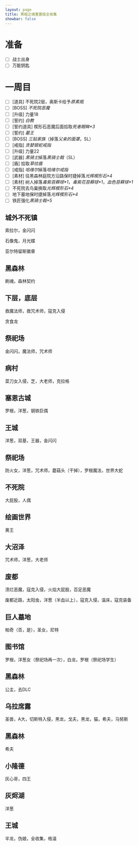 ```yaml
---
layout: page
title: 黑暗之魂重置版全收集
showbar: false
---
```


# 准备

- [ ] 战士出身
- [ ] 万能钥匙

# 一周目

- [ ] [道具] 不死院2层，奥斯卡给予*原素瓶*
- [ ] [BOSS] *不死院恶魔*
- [ ] [升级] 力量18
- [ ] [誓约] *白教*
- [ ] [誓约道具] 楔形石恶魔后面拾取*死者眼眸\*3*
- [ ] [誓约] *墓王*
- [ ] [BOSS] *三贴家族*（掉落*父亲的面罩*，SL）
- [ ] [戒指] *贪婪银蛇戒指*
- [ ] [升级] 力量22
- [ ] [武器] *黑骑士*掉落*黑骑士戟*（SL）
- [ ] [盾] 拾取*草纹盾*
- [ ] [戒指] *哈维尔*掉落*哈维尔戒指*
- [ ] [素材] 往黑森林庭院方沿路保时捷掉落*光辉楔形石\*4*
- [ ] [素材] 树人掉落*毒紫苔藓球\*1*，*毒紫花苔藓球\*1*，*血色苔藓球\*1*
- [ ] 不死院去鸟巢换取*光辉楔形石\*4*
- [ ] 地下墓地保时捷掉落*光辉楔形石\*4*
- [ ] 铁匠强化*黑骑士戟+5*

## 城外不死镇

索拉尔，金闪闪

石像鬼，月光蝶

亚尔特留斯徽章

## 黑森林

刷魂，森林契约

## 下层，底层

救魔法师，救咒术师，寇克入侵

贪食龙

## 祭祀场

金闪闪，魔法师，咒术师

## 病村

菜刀女入侵，芝，大老师，克拉格

## 塞恩古城

罗根，洋葱，钢铁巨偶

## 王城

洋葱，双基，王器，金闪闪

## 祭祀场

防火女，洋葱，咒术师，蘑菇头（干掉），罗根魔法，世界大蛇

## 不死院

大屁股，人偶

## 绘画世界

黄王

## 大沼泽

咒术师，洋葱，大老师

## 废都

溃烂恶魔，寇克入侵，火焰大屁股，百足恶魔

废都近路，太阳虫，洋葱（半血以上），寇克入侵，温床，寇克装备

## 巨人墓地

帕奇（否，是），圣女，尼特

## 图书馆

罗根，洋葱女（祭祀场再一次），白龙，罗根（祭祀场学生）

## 黑森林

公主，去DLC

## 乌拉席露

圣兽，A大，切斯特入侵，黑龙，戈夫，黑龙，猫，希夫，马努斯

## 黑森林

希夫

## 小隆德

灰心哥，四王

## 灰烬湖

洋葱

## 王城

半龙，伪娘，全收集，格温

<!--后处理Hack，所有checklist在网页上可编辑-->
<script>
var inputs = document.getElementsByTagName("input");//获取所有的input标签对象
var checkboxArray = [];//初始化空数组，用来存放checkbox对象。
for(var i=0;i<inputs.length;i++){
    if(inputs[i].type=='checkbox'){
        inputs[i].disabled=false;
    }
}
</script>